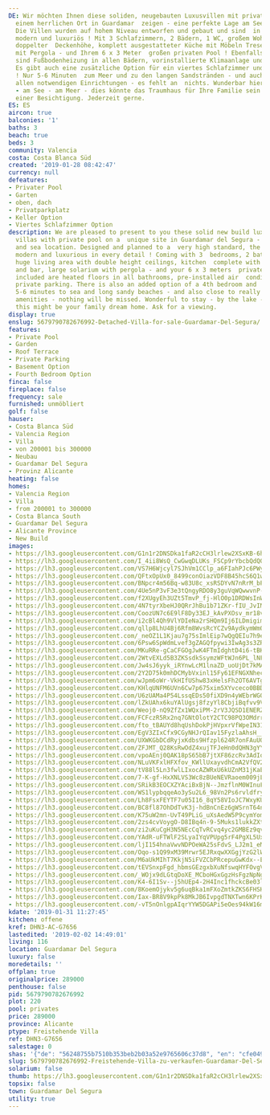 ```yaml
---
DE: Wir möchten Ihnen diese soliden, neugebauten Luxusvillen mit privatem Pool an
  einem herrlichen Ort in Guardamar  zeigen - eine perfekte Lage am See und am Meer.
  Die Villen wurden auf hohem Niveau entworfen und gebaut und sind  in jedem Detail
  modern und luxuriös ! Mit 3 Schlafzimmern, 2 Bädern, 1 WC, großem Wohnbereich mit
  doppelter  Deckenhöhe, komplett ausgestatteter Küche mit Möbeln Tresen, großem Solarium
  mit Pergola - und Ihrem 6 x 3 Meter  großen privaten Pool ! Ebenfalls enthalten
  sind Fußbodenheizung in allen Bädern, vorinstallierte Klimaanlage und  Privatparkplätze.
  Es gibt auch eine zusätzliche Option für ein viertes Schlafzimmer und einen Keller
  ! Nur 5-6 Minuten  zum Meer und zu den langen Sandstränden - und auch nahe zu wirklich
  allen notwendigen Einrichtungen - es fehlt an  nichts. Wunderbar hier zu bleiben
  - am See - am Meer - dies könnte das Traumhaus für Ihre Familie sein. Fragen Sie  nach
  einer Besichtigung. Jederzeit gerne.
ES: ES
aircon: true
balconies: '1'
baths: 3
beach: true
beds: 3
community: Valencia
costa: Costa Blanca Süd
created: '2019-01-28 08:42:47'
currency: null
defeatures:
- Privater Pool
- Garten
- oben, dach
- Privatparkplatz
- Keller Option
- Viertes Schlafzimmer Option
description: We are pleased to present to you these solid new build luxury detached
  villas with private pool on a  unique site in Guardamar del Segura - a perfect lake
  and sea location. Designed and planned to a  very high standard, the villas are
  modern and luxurious in every detail ! Coming with 3  bedrooms, 2 bathrooms, 1 toilet,
  huge living area with double height ceilings, kitchen  complete with furnitures
  and bar, large solarium with pergola - and your 6 x 3 meters  private pool !! Also
  included are heated floors in all bathrooms, pre-installed air  conditioning and
  private parking. There is also an added option of a 4th bedroom and  basement! Just
  5-6 minutes to sea and long sandy beaches - and also close to really all  needed
  amenities - nothing will be missed. Wonderful to stay - by the lake - near the sea  -
  this might be your family dream home. Ask for a viewing.
display: true
enslug: 5679790782676992-Detached-Villa-for-sale-Guardamar-Del-Segura/
features:
- Private Pool
- Garden
- Roof Terrace
- Private Parking
- Basement Option
- Fourth Bedroom Option
finca: false
fireplace: false
frequency: sale
furnished: unmöbliert
golf: false
hauser:
- Costa Blanca Süd
- Valencia Region
- Villa
- von 200001 bis 300000
- Neubau
- Guardamar Del Segura
- Provinz Alicante
heating: false
homes:
- Valencia Region
- Villa
- from 200001 to 300000
- Costa Blanca South
- Guardamar Del Segura
- Alicante Province
- New Build
images:
- https://lh3.googleusercontent.com/G1n1r2DNSDka1faR2cCH3lrlew2XSxKB-6h0GemsniYUC9LgjQ-Svxi64zN9BrLjfE1LG1vjrmSYtkzp6Wx9=w640-rj-e30-l100
- https://lh3.googleusercontent.com/I_4ii8WsQ_CwGwqDLUKs_FSCp9rYbcbQdQOhiWwn9tLnTid-YcDPE-IBd6nneKJNj-bNs7KekzZJ7Qr_DNyG=w640-rj-e30-l100
- https://lh3.googleusercontent.com/VS7H6Wjcyl7SJhVm1CClp_a6FIahPJc6PWyTOqv9JpXQ36wY7O0xmWuyJQac9YI8i56MoFyM0vTknan_O4g=w640-rj-e30-l100
- https://lh3.googleusercontent.com/QFtxOpUx0_8499conOiazVDF8B45hcS6Q1wlC29GF91KAmTBEt9-hJVNB0dBg1Sfg3DZNJB82cBOpLVZteQb=w640-rj-e30-l100
- https://lh3.googleusercontent.com/BNpcr4m56Bq-w83U8c_xsRSDYvN7nRrM_bPoXf_etaiaf6nC78ARHyzvqw7W7uwV1W-WnLSbTAu2TSJ7dnFw=w640-rj-e30-l100
- https://lh3.googleusercontent.com/4Ue5nP3vF3e3tQngyRDO8y3guVqWQwwvnP-_t61lqJe6ITjCR5-YNiAfEXH3ohqt4YjnStMmLSahZrRNJz1b=w640-rj-e30-l100
- https://lh3.googleusercontent.com/f2XUgyEh3UZt5TmvP_fj-HlO0p1DRDWsInW6314iqJEsVnDCUmXkNhm6jn_GsJBhhNJn0e0p6I2_EcQBOeezAQ=w640-rj-e30-l100
- https://lh3.googleusercontent.com/4N7tyrXbeHJ0QRrJhBu1b71ZKr-fIU_JvIMbWr652r9EV6y6O27ltAz8kZ2xnoCp-mlRCtbYUTSjWHRJ_IJH=w640-rj-e30-l100
- https://lh3.googleusercontent.com/CoozUN7c6E9lF8Dy33EJ_kAvPXOsv_mr18vfImleTngvgAK5nnzxBDpWlaiXf6wSEe7m0WOSxIfugACtBTqK=w640-rj-e30-l100
- https://lh3.googleusercontent.com/i2cBl4Qh9VlYDIeNa2rSHQm9Ij6ILDmigimbb_VPh4wwnABFKhXEQkyQb9WgFWlq4jIv0Z2GWzsCq88SfrdK=w640-rj-e30-l100
- https://lh3.googleusercontent.com/qllp8LhU4Bj6Rfm8WvsRcYCZv9AydkymWmOsObLk_LL0uVNft6I_mFgOJvl36b8_FRcCF-PUDczrjYVpis_M=w640-rj-e30-l100
- https://lh3.googleusercontent.com/_neOZ1L1Kjau7g75sImlEip7wQgQEIu7h9eE894h7VU66kbbAbzc78byAXasTnJOPc9AV6hM53eQD2GJrAI=w640-rj-e30-l100
- https://lh3.googleusercontent.com/6Psw6SpWdmLvef3gZAGQfpywi3IwAg3s3ZR9D-HgTLQ_K4rJLC80k-iDK-aaZaBqbIX2RhLA-2ze5EOLKMO_=w640-rj-e30-l100
- https://lh3.googleusercontent.com/MKuRRe-gCaCFGOgJwK4FTmIdghtD4i6-tBKJRHMNYbfIC4fbv7gIL9VxuG7zJ7v-O8o1_pBLWxUsUKz8Bik=w640-rj-e30-l100
- https://lh3.googleusercontent.com/2WtvEXLd5B3ZKSsdkSsymzWFtWJn6PL_lNF4RhkdYsrZNjG2UOXr2zzbTrRQnW5SxEJvn4-hX2u4WzJIav4=w640-rj-e30-l100
- https://lh3.googleusercontent.com/Jw4sJ6yyk_iRYnwLcM1lnaZD_uoUjDt7kMAMVYfXP8rAo2-mYVeN6V91mLH_6jCsRRO0IaJr4XfiqCW0RUld=w640-rj-e30-l100
- https://lh3.googleusercontent.com/2Y2D75k0mhDCMybVxinl15Fy61EFNGXNhecFKfxdcVNBtaSGGZwsO9KYlsdffM0mlDA-M9wmrl6881HdFoT3=w640-rj-e30-l100
- https://lh3.googleusercontent.com/wJpm6oWr-VkHIfUShw83xHelsFh2OT6AVTgop8xf6eVZtL0lFy6X1T-82d2hec5SiTFMG7s2cy_IlV6pG44=w640-rj-e30-l100
- https://lh3.googleusercontent.com/KHlqUNFM6UVn6Cw7p675xim5XYvceco0BBD6xsvTE73R_3ph-JyrjtPxRUjM_7ch4D0_YlJuJNAoNXWll1Jl=w640-rj-e30-l100
- https://lh3.googleusercontent.com/U6zUAMa4P54LssqEDs50fiXD9n4yWEbrWGOPougbjfinZKRMqQYflaDhaXzdh653z-WsjiNfgjfSJm5n5gC0=w640-rj-e30-l100
- https://lh3.googleusercontent.com/lZkUAhx6kuYAlUgsj8fzyYl8CbjiBqfvv9VIOI2yTH9gVshHDD0CZCbGTVoaTUu9Hz-YP_AA-Kbl0sRQ29sLyw=w640-rj-e30-l100
- https://lh3.googleusercontent.com/Weoj0-nQ9ZfZx1WQxiPM-2rV3JQSD1ENERZ96h7IRmIlM5MnYCERl3UGzxyD6D6NzDNWRirE6Dulh8Xpwp1f=w640-rj-e30-l100
- https://lh3.googleusercontent.com/FCFczR5Rx2nq7GNtOlotY2CTC98PQ3OMdrrsYrLd4NtC5hi7nSSuds1Oe7iiUn4lswzQUEY_iwK3WfjNm1Iv=w640-rj-e30-l100
- https://lh3.googleusercontent.com/fto_tBAUYd8hqUshDokPjHVpxrVfWpeIN31lvlaoW0nQPmgjqXD1wZpufbpZNECb4EQT4_0J0FF9zOR00Sve=w640-rj-e30-l100
- https://lh3.googleusercontent.com/EgV3ZIxCfx9CGyNHJrQIav15FyzlaAhsH__KjUwEIGrfaOROqkfDdVD-lOle2M9jbJyfDO2p3BE4Q_K-9vQ=w640-rj-e30-l100
- https://lh3.googleusercontent.com/UXWKGbDCdRyjxKdbs9Hfzpl624R7onFAuUQgcy5pJMLqSjll0rPzv3BsI_PEak2bceox2IYxNuaI6ADVNbo=w640-rj-e30-l100
- https://lh3.googleusercontent.com/ZFJMT_Q28KsRwOdZ4xujTFJeHn0dQHN3gYYupa8jbDO-gArowqml_O7Uyb9up_wwz1NajcKFnqvjXzG2al8d=w640-rj-e30-l100
- https://lh3.googleusercontent.com/vpoAEnj0QAK18pS65bB7jtXF86zcRv3AdIokLy5qRBTWTrkmSY3Gl87NFcOg48DZvpFwTViSkvwEJdG8GTc=w640-rj-e30-l100
- https://lh3.googleusercontent.com/NLuVKFxlHFXfov_KWllUxayvdhCmA2VfQV2ioca6p_7ZllmD4vMrKXfxHOzn50uaneYJVkjNmDPdBQlLb0E=w640-rj-e30-l100
- https://lh3.googleusercontent.com/tV88l5Ln3fwlLIxocAZWRxU6kUZnM31jKaEhvV-Hdl15bb5edMnhHOHo1Tg96A2_XsvrMQJuWVPQpRo9rbM=w640-rj-e30-l100
- https://lh3.googleusercontent.com/7-K-gf-HxXNLVS3Wc8zBUeNEVRaoem009jL0j1TBgTxxg6N8ex_CN8Rjo76Iopo9BrJQt5wFXs7km2MKouo=w640-rj-e30-l100
- https://lh3.googleusercontent.com/SRikB3EOCXZYAciBxBjN--JmzflnM0WInuFb0c8QvpRpd_cOmAeR7K3qoI1PnLxVRTpyOciZnY_JyeqokO2N=w640-rj-e30-l100
- https://lh3.googleusercontent.com/WS1lypbqqeAo3ySu2L6_98Vn2Ps6rvldfryEqLkrAVTFTi7CmVOJSfSRc-SsXUGfom4sAbpN1-YF0PNI4AmY=w640-rj-e30-l100
- https://lh3.googleusercontent.com/Lh8FsxFEYTF7u05I16_8qY58VIoJC7WxyKUSYSAerWD-wUx4Za4fz5Rz7KddP0wPqjBcsVuuZxDZxvuoG6w=w640-rj-e30-l100
- https://lh3.googleusercontent.com/BC8fl87OhDdTvK3j-hdBnCnEz6gWSrnT64ncBbYtfNzsLOyxZ9mQlRLjsDsb9sVYxM1ovbKAPDNsI4Rs-xk=w640-rj-e30-l100
- https://lh3.googleusercontent.com/K75uW2mn-UvT49PLiG_uXsAedW5P9cymYomZZSeeI0DLTTydKCg-NlTdS-AZn4KtL8pptC-73Py1pLCOiJ2W=w640-rj-e30-l100
- https://lh3.googleusercontent.com/2zs4cvVoygO-D8IBq4n-9-5Muks1lukkZXtkCtLOZ24W8xfBGZCKjk9CVcWHswzwxKBZMe1HD5OoIxUYRR85=w640-rj-e30-l100
- https://lh3.googleusercontent.com/zi2uKuCgH3N5NEcCqTvRCvq4yc2GMBEz9qvBED_PyqlGVaNGOnauKLoHL4oAwBoGke3a-ssg7XodpsG9l3eJ=w640-rj-e30-l100
- https://lh3.googleusercontent.com/YAdR-uFTWlF2SLyaIYqVPUpg5rF4PgXL5UxcSETu0LMbIWA6baVHUfDTMmI_eds3pdlzH_pXt4DyhCKtvNI=w640-rj-e30-l100
- https://lh3.googleusercontent.com/ljI154hnaVwvNDPOeWA25sFdvS_LJ2m1_eMmOlz5XvCI6zP_6rpOnZJMVVpu1NuWwp6UO8FXbnH1-z9RK4U=w640-rj-e30-l100
- https://lh3.googleusercontent.com/Oqo-s1Q99xM39Mrwr5EJRxqwXXGgjYzG2lWKpPSOQzaPCZ2MO6UJfrqc3J8Yf62p7F7lU8h88uUX9hVYyi5L=w640-rj-e30-l100
- https://lh3.googleusercontent.com/M6aUkMIhT7KkjN5iFVZCbPRcepuGwKdx--ET0hwTq8MK6YsxduUSbCOAggzofarB5H9HVif-FLDxQ0WHkpCV=w640-rj-e30-l100
- https://lh3.googleusercontent.com/tEVSnxpFgd_hbmsGEzgxbXuNfswqHYFOvgV9lqLkrXVzYw24UYTy0_lekNSbN65nXmsDbofqA0fvv9ho8gAV=w640-rj-e30-l100
- https://lh3.googleusercontent.com/_WOjx9dLGtqDoXE_MCboHGxGgzHsFgzNpNgMdKhICPGIJluwg9vKsZjuaHc17vW959T7quOjKlEWXIrnboJa=w640-rj-e30-l100
- https://lh3.googleusercontent.com/K4-6I1Sv--j5hUEp4-2H4Inc1fhckcBe03lQ3RpY-qqfcJ8SKU1S7bCBAexar82irsW-LfSNay6AbQ6Gdvk=w640-rj-e30-l100
- https://lh3.googleusercontent.com/8KoemOjykv5g6uqBka1mFXoZmtkZKS6FHSH95eHEIPBXzlx3qoXjoYKSLHfxFka1DNf3g_UVF3e-99GcP5z23Q=w640-rj-e30-l100
- https://lh3.googleusercontent.com/Iax-BR8V9kpPk8MkJB6IvpgdTNXTwn6KPrKIGWnx5rcxxQ7q30A7KtC0ZOCKLZf0eJDOAOI9u2lm8d9q4pxH=w640-rj-e30-l100
- https://lh3.googleusercontent.com/-vT5nOnlgpAIqrYYW5DGAPi5eOes94kW16mm2_0O_DaPbwnExpbAHbHak3SS7JkAHkWqieJdTaMMdGv90uos=w640-rj-e30-l100
kdate: '2019-01-31 11:27:45'
kitchen: offene
kref: DHN3-AC-G7656
lastedited: '2019-02-02 14:49:01'
living: 116
location: Guardamar Del Segura
luxury: false
moredetails: ''
offplan: true
originalprice: 289000
penthouse: false
pid: 5679790782676992
plot: 220
pool: privates
price: 289000
province: Alicante
ptype: Freistehende Villa
ref: DHN3-G7656
salestage: 0
shas: '{"de": "56248755b7510b353beb2b03a52e9765606c37d8", "en": "cfe049e463acd45fb4cf88b5d570e60fcc04c7e0"}'
slug: 5679790782676992-Freistehende-Villa-zu-verkaufen-Guardamar-Del-Segura/
solarium: false
thumb: https://lh3.googleusercontent.com/G1n1r2DNSDka1faR2cCH3lrlew2XSxKB-6h0GemsniYUC9LgjQ-Svxi64zN9BrLjfE1LG1vjrmSYtkzp6Wx9=w400-h240-n-rj-e30-l100
topsix: false
town: Guardamar Del Segura
utility: true
---
```

